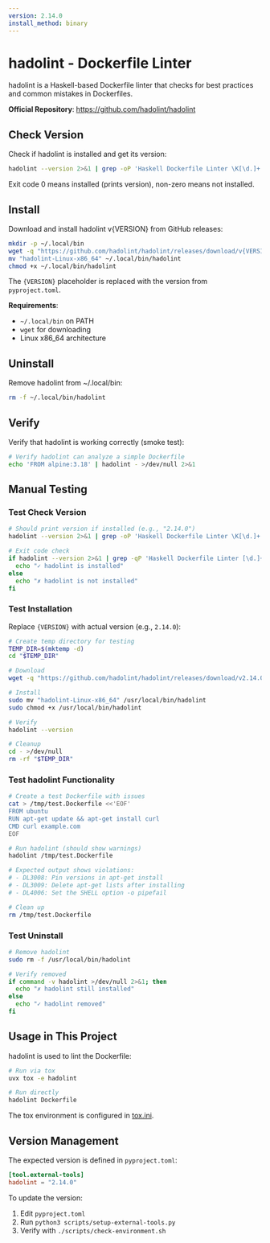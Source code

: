 ```yaml
---
version: 2.14.0
install_method: binary
---
```


# hadolint - Dockerfile Linter

hadolint is a Haskell-based Dockerfile linter that checks for best practices and common mistakes in Dockerfiles.

**Official Repository**: <https://github.com/hadolint/hadolint>

## Check Version

Check if hadolint is installed and get its version:

```bash check-version
hadolint --version 2>&1 | grep -oP 'Haskell Dockerfile Linter \K[\d.]+'
```

Exit code 0 means installed (prints version), non-zero means not installed.

## Install

Download and install hadolint v{VERSION} from GitHub releases:

```bash install
mkdir -p ~/.local/bin
wget -q "https://github.com/hadolint/hadolint/releases/download/v{VERSION}/hadolint-Linux-x86_64"
mv "hadolint-Linux-x86_64" ~/.local/bin/hadolint
chmod +x ~/.local/bin/hadolint
```

The `{VERSION}` placeholder is replaced with the version from `pyproject.toml`.

**Requirements**:

- `~/.local/bin` on PATH
- `wget` for downloading
- Linux x86_64 architecture

## Uninstall

Remove hadolint from ~/.local/bin:

```bash uninstall
rm -f ~/.local/bin/hadolint
```

## Verify

Verify that hadolint is working correctly (smoke test):

```bash verify
# Verify hadolint can analyze a simple Dockerfile
echo 'FROM alpine:3.18' | hadolint - >/dev/null 2>&1
```

## Manual Testing

### Test Check Version

```bash
# Should print version if installed (e.g., "2.14.0")
hadolint --version 2>&1 | grep -oP 'Haskell Dockerfile Linter \K[\d.]+'

# Exit code check
if hadolint --version 2>&1 | grep -qP 'Haskell Dockerfile Linter [\d.]+'; then
  echo "✓ hadolint is installed"
else
  echo "✗ hadolint is not installed"
fi
```

### Test Installation

Replace `{VERSION}` with actual version (e.g., `2.14.0`):

```bash
# Create temp directory for testing
TEMP_DIR=$(mktemp -d)
cd "$TEMP_DIR"

# Download
wget -q "https://github.com/hadolint/hadolint/releases/download/v2.14.0/hadolint-Linux-x86_64"

# Install
sudo mv "hadolint-Linux-x86_64" /usr/local/bin/hadolint
sudo chmod +x /usr/local/bin/hadolint

# Verify
hadolint --version

# Cleanup
cd - >/dev/null
rm -rf "$TEMP_DIR"
```

### Test hadolint Functionality

```bash
# Create a test Dockerfile with issues
cat > /tmp/test.Dockerfile <<'EOF'
FROM ubuntu
RUN apt-get update && apt-get install curl
CMD curl example.com
EOF

# Run hadolint (should show warnings)
hadolint /tmp/test.Dockerfile

# Expected output shows violations:
# - DL3008: Pin versions in apt-get install
# - DL3009: Delete apt-get lists after installing
# - DL4006: Set the SHELL option -o pipefail

# Clean up
rm /tmp/test.Dockerfile
```

### Test Uninstall

```bash
# Remove hadolint
sudo rm -f /usr/local/bin/hadolint

# Verify removed
if command -v hadolint >/dev/null 2>&1; then
  echo "✗ hadolint still installed"
else
  echo "✓ hadolint removed"
fi
```

## Usage in This Project

hadolint is used to lint the Dockerfile:

```bash
# Run via tox
uvx tox -e hadolint

# Run directly
hadolint Dockerfile
```

The tox environment is configured in [tox.ini](../../tox.ini).

## Version Management

The expected version is defined in `pyproject.toml`:

```toml
[tool.external-tools]
hadolint = "2.14.0"
```

To update the version:

1. Edit `pyproject.toml`
1. Run `python3 scripts/setup-external-tools.py`
1. Verify with `./scripts/check-environment.sh`
